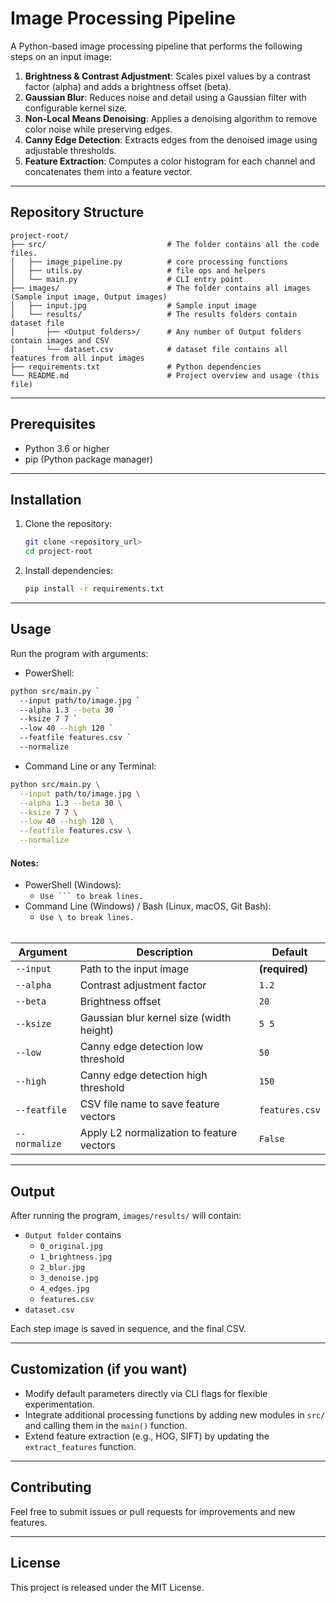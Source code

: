 # Image Processing Pipeline

A Python-based image processing pipeline that performs the following steps on an input image:

1. **Brightness & Contrast Adjustment**: Scales pixel values by a contrast factor (alpha) and adds a brightness offset (beta).
2. **Gaussian Blur**: Reduces noise and detail using a Gaussian filter with configurable kernel size.
3. **Non-Local Means Denoising**: Applies a denoising algorithm to remove color noise while preserving edges.
4. **Canny Edge Detection**: Extracts edges from the denoised image using adjustable thresholds.
5. **Feature Extraction**: Computes a color histogram for each channel and concatenates them into a feature vector.

---

## Repository Structure

```
project-root/
├── src/                           # The folder contains all the code files.
│   ├── image_pipeline.py          # core processing functions
│   ├── utils.py                   # file ops and helpers
│   └── main.py                    # CLI entry point
├── images/                        # The folder contains all images (Sample input image, Output images)
│   ├── input.jpg                  # Sample input image
│   └── results/                   # The results folders contain dataset file
│       ├── <Output folders>/      # Any number of Output folders contain images and CSV
│       └── dataset.csv            # dataset file contains all features from all input images
├── requirements.txt               # Python dependencies
└── README.md                      # Project overview and usage (this file)
```

---

## Prerequisites

* Python 3.6 or higher
* pip (Python package manager)

---

## Installation

1. Clone the repository:

   ```bash
   git clone <repository_url>
   cd project-root
   ```
2. Install dependencies:

   ```bash
   pip install -r requirements.txt
   ```

---

## Usage

Run the program with arguments:

 - PowerShell:
```bash
python src/main.py `
  --input path/to/image.jpg `
  --alpha 1.3 --beta 30 `
  --ksize 7 7 `
  --low 40 --high 120 `
  --featfile features.csv `
  --normalize
```

 - Command Line or any Terminal:
```bash
python src/main.py \
  --input path/to/image.jpg \
  --alpha 1.3 --beta 30 \
  --ksize 7 7 \
  --low 40 --high 120 \
  --featfile features.csv \
  --normalize
```
#### Notes:
 - PowerShell (Windows):
   - `Use ``` to break lines.`
 - Command Line (Windows) / Bash (Linux, macOS, Git Bash):
   - `Use \ to break lines.`<br/><br/>

| Argument     | Description                                | Default        |
| ------------ | ------------------------------------------ | -------------- |
| `--input`    | Path to the input image                    | **(required)** |
| `--alpha`    | Contrast adjustment factor                 | `1.2`          |
| `--beta`     | Brightness offset                          | `20`           |
| `--ksize`    | Gaussian blur kernel size (width height)   | `5 5`          |
| `--low`      | Canny edge detection low threshold         | `50`           |
| `--high`     | Canny edge detection high threshold        | `150`          |
| `--featfile` | CSV file name to save feature vectors      | `features.csv` |
| `--normalize`| Apply L2 normalization to feature vectors  | `False`        |

---

## Output

After running the program, `images/results/` will contain:
 * `Output folder` contains
   * `0_original.jpg`
   * `1_brightness.jpg`
   * `2_blur.jpg`
   * `3_denoise.jpg`
   * `4_edges.jpg`
   * `features.csv`
 * `dataset.csv`

Each step image is saved in sequence, and the final CSV.

---

## Customization (if you want)

* Modify default parameters directly via CLI flags for flexible experimentation.
* Integrate additional processing functions by adding new modules in `src/` and calling them in the `main()` function.
* Extend feature extraction (e.g., HOG, SIFT) by updating the `extract_features` function.

---

## Contributing

Feel free to submit issues or pull requests for improvements and new features.

---

## License

This project is released under the MIT License.
